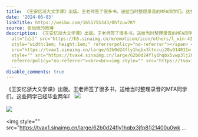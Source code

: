 ```yaml
---
title: 《王安忆浙大文学课》出版。王老师签了很多书，送给当时整理录音的MFA同学们。这些同学已经毕业两年[心] [图片][图片][图片]
date: '2024-06-03'
linkTitle: https://weibo.com/1655755343/Ohfzuw7KY
source: 张怡微的微博
description: 《王安忆浙大文学课》出版。王老师签了很多书，送给当时整理录音的MFA同学们。这些同学已经毕业两年<span class="url-icon"><img
  alt="[心]" src="https://h5.sinaimg.cn/m/emoticon/icon/others/l_xin-43af9086c0.png"
  style="width:1em; height:1em;" referrerpolicy="no-referrer"></span> <img style=""
  src="https://tvax1.sinaimg.cn/large/62b0d24fly1hqbx3ltncuj20u014011w.jpg" referrerpolicy="no-referrer"><br><br><img
  style="" src="https://tvax4.sinaimg.cn/large/62b0d24fly1hqbx5vwp3lj20u0140tek.jpg"
  referrerpolicy="no-referrer"><br><br><img style="" src="https://tvax1.sinaimg.cn/large/62b0d24fly1hqbx3jfp81j21400u0wk
  ...
disable_comments: true
---
```

《王安忆浙大文学课》出版。王老师签了很多书，送给当时整理录音的MFA同学们。这些同学已经毕业两年<span class="url-icon"><img alt="[心]" src="https://h5.sinaimg.cn/m/emoticon/icon/others/l_xin-43af9086c0.png" style="width:1em; height:1em;" referrerpolicy="no-referrer"></span> <img style="" src="https://tvax1.sinaimg.cn/large/62b0d24fly1hqbx3ltncuj20u014011w.jpg" referrerpolicy="no-referrer"><br><br><img style="" src="https://tvax4.sinaimg.cn/large/62b0d24fly1hqbx5vwp3lj20u0140tek.jpg" referrerpolicy="no-referrer"><br><br><img style="" src="https://tvax1.sinaimg.cn/large/62b0d24fly1hqbx3jfp81j21400u0wk ...